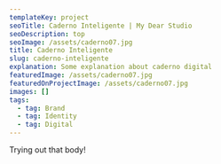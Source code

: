 ```yaml
---
templateKey: project
seoTitle: Caderno Inteligente | My Dear Studio
seoDescription: top
seoImage: /assets/caderno07.jpg
title: Caderno Inteligente
slug: caderno-inteligente
explanation: Some explanation about caderno digital
featuredImage: /assets/caderno07.jpg
featuredOnProjectImage: /assets/caderno07.jpg
images: []
tags:
  - tag: Brand
  - tag: Identity
  - tag: Digital
---
```

Trying out that body!
